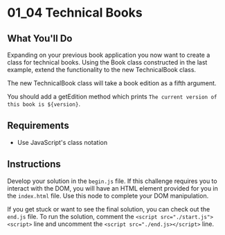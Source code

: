 # 01_04 Technical Books

## What You'll Do

Expanding on your previous book application you now want to create a class for technical books. Using the Book class constructed in the last example, extend the functionality to the new TechnicalBook class.

The new TechnicalBook class will take a book edition as a fifth argument.

You should add a getEdition method which prints `The current version of this book is ${version}`.

## Requirements

- Use JavaScript's class notation

## Instructions

Develop your solution in the `begin.js` file. If this challenge requires you to interact with the DOM, you will have an HTML element provided for you in the `index.html` file. Use this node to complete your DOM manipulation.

If you get stuck or want to see the final solution, you can check out the `end.js` file. To run the solution, comment the `<script src="./start.js"><script>` line and uncomment the `<script src="./end.js></script>` line.
